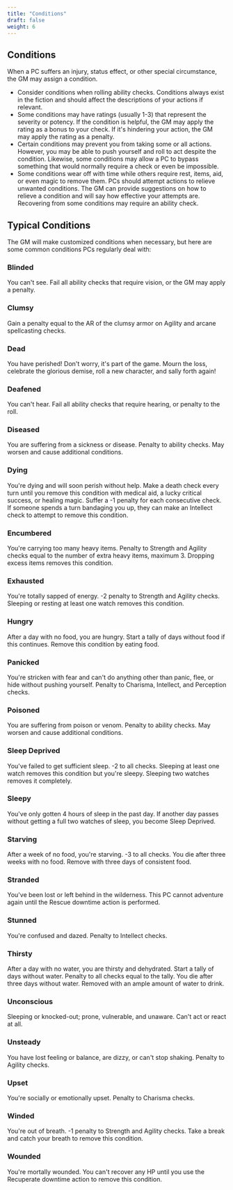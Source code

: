 ```yaml
---
title: "Conditions"
draft: false
weight: 6
---
```


## Conditions

When a PC suffers an injury, status effect, or other special circumstance, the GM may assign a condition.

- Consider conditions when rolling ability checks. Conditions always exist in the fiction and should affect the descriptions of your actions if relevant.
- Some conditions may have ratings (usually 1-3) that represent the severity or potency. If the condition is helpful, the GM may apply the rating as a bonus to your check. If it's hindering your action, the GM may apply the rating as a penalty.
- Certain conditions may prevent you from taking some or all actions. However, you may be able to push yourself and roll to act despite the condition. Likewise, some conditions may allow a PC to bypass something that would normally require a check or even be impossible.
- Some conditions wear off with time while others require rest, items, aid, or even magic to remove them. PCs should attempt actions to relieve unwanted conditions. The GM can provide suggestions on how to relieve a condition and will say how effective your attempts are. Recovering from some conditions may require an ability check.

## Typical Conditions

The GM will make customized conditions when necessary, but here are some common conditions PCs regularly deal with:

### Blinded
You can't see. Fail all ability checks that require vision, or the GM may apply a penalty.

### Clumsy
Gain a penalty equal to the AR of the clumsy armor on Agility and arcane spellcasting checks.

### Dead
You have perished! Don't worry, it's part of the game. Mourn the loss, celebrate the glorious demise, roll a new character, and sally forth again!

### Deafened
You can't hear. Fail all ability checks that require hearing, or penalty to the roll.

### Diseased
You are suffering from a sickness or disease. Penalty to ability checks. May worsen and cause additional conditions.

### Dying
You're dying and will soon perish without help. Make a death check every turn until you remove this condition with medical aid, a lucky critical success, or healing magic. Suffer a -1 penalty for each consecutive check. If someone spends a turn bandaging you up, they can make an Intellect check to attempt to remove this condition.

### Encumbered
You're carrying too many heavy items. Penalty to Strength and Agility checks equal to the number of extra heavy items, maximum 3. Dropping excess items removes this condition.

### Exhausted
You're totally sapped of energy. -2 penalty to Strength and Agility checks. Sleeping or resting at least one watch removes this condition.

### Hungry
After a day with no food, you are hungry. Start a tally of days without food if this continues. Remove this condition by eating food.

### Panicked
You're stricken with fear and can't do anything other than panic, flee, or hide without pushing yourself. Penalty to Charisma, Intellect, and Perception checks.

### Poisoned
You are suffering from poison or venom. Penalty to ability checks. May worsen and cause additional conditions.

### Sleep Deprived
You've failed to get sufficient sleep. -2 to all checks. Sleeping at least one watch removes this condition but you're sleepy. Sleeping two watches removes it completely.

### Sleepy
You've only gotten 4 hours of sleep in the past day. If another day passes without getting a full two watches of sleep, you become Sleep Deprived.

### Starving
After a week of no food, you're starving. -3 to all checks. You die after three weeks with no food. Remove with three days of consistent food.

### Stranded
You've been lost or left behind in the wilderness. This PC cannot adventure again until the Rescue downtime action is performed.

### Stunned
You're confused and dazed. Penalty to Intellect checks.

### Thirsty
After a day with no water, you are thirsty and dehydrated. Start a tally of days without water. Penalty to all checks equal to the tally. You die after three days without water. Removed with an ample amount of water to drink.

### Unconscious
Sleeping or knocked-out; prone, vulnerable, and unaware. Can't act or react at all.

### Unsteady
You have lost feeling or balance, are dizzy, or can't stop shaking. Penalty to Agility checks.

### Upset
You're socially or emotionally upset. Penalty to Charisma checks.

### Winded
You're out of breath. -1 penalty to Strength and Agility checks. Take a break and catch your breath to remove this condition.

### Wounded
You're mortally wounded. You can't recover any HP until you use the Recuperate downtime action to remove this condition.
